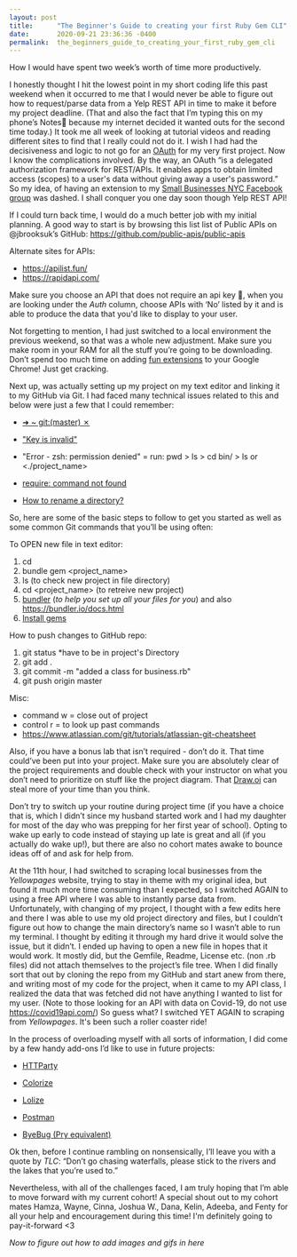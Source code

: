 ```yaml
---
layout: post
title:      "The Beginner's Guide to creating your first Ruby Gem CLI"
date:       2020-09-21 23:36:36 -0400
permalink:  the_beginners_guide_to_creating_your_first_ruby_gem_cli
---
```


How I would have spent two week’s worth of time more productively.

I honestly thought I hit the lowest point in my short coding life this past weekend when it occurred to me that I would never be able to figure out how to request/parse data from a Yelp REST API in time to make it before my project deadline. (That and also the fact that I’m typing this on my phone’s Notes📝 because my internet decided it wanted outs for the second time today.) It took me all week of looking at tutorial videos and reading different sites to find that I really could not do it. I wish I had had the decisiveness and logic to not go for an [OAuth](http://http://developer.okta.com/blog/2017/06/21/what-the-heck-is-oauth) for my very first project. Now I know the complications involved. By the way, an OAuth “is a delegated authorization framework for REST/APIs. It enables apps to obtain limited access (scopes) to a user's data without giving away a user's password.” So my idea, of having an extension to my [Small Businesses NYC Facebook group](http://http://http://http://.facebook.com/groups/246948743086053?tsid=0.661418698951614&source=result) was dashed. I shall conquer you one day soon though Yelp REST API!

If I could turn back time, I would do a much better job with my initial planning. A good way to start is by browsing this list list of Public APIs on @jbrooksuk’s GitHub:
https://github.com/public-apis/public-apis

Alternate sites for APIs:
* https://apilist.fun/
* https://rapidapi.com/

Make sure you choose an API that does not require an api key 🔑, when you are looking under the *Auth* column, choose APIs with ‘No’ listed by it and is able to produce the data that you'd like to display to your user. 

Not forgetting to mention, I had just switched to a local environment the previous weekend, so that was a whole new adjustment. Make sure you make room in your RAM for all the stuff you’re going to be downloading. Don’t spend too much time on adding [fun extensions](http://https://chrome.google.com/webstore/detail/dark-reader/eimadpbcbfnmbkopoojfekhnkhdbieeh?hl=en-US) to your Google Chrome! Just get cracking. 

Next up, was actually setting up my project on my text editor and linking it to my GitHub via Git. I had faced many technical issues related to this and below were just a few that I could remember: 

* [➜  ~ git:(master) ✗](http://https://stackoverflow.com/questions/25351213/my-shell-prompt-looks-like-this-gitmaster-how-can-i-get-my-normal-pro) 

* ["Key is invalid"](http://https://stackoverflow.com/questions/10476360/key-is-invalid-message-on-github)

* "Error - zsh: permission denied" = run: pwd > ls > cd bin/ > ls or <./project_name> 

* [require: command not found](http://https://stackoverflow.com/questions/18214409/require-command-not-found) 

* [How to rename a directory?](http://https://stackoverflow.com/questions/6738913/how-to-rename-a-directory) 
 


So, here are some of the basic steps to follow to get you started as well as some common Git commands that you’ll be using often: 

To OPEN new file in text editor: 
1. cd
2. bundle gem <project_name>
3. ls (to check new project in file directory)
4. cd <project_name> (to retreive new project)
5. [bundler](http://http://railscasts.com/episodes/201-bundler-revised) (*to help you set up all your files for you*) and also https://bundler.io/docs.html 
6. [Install gems](http://https://bundler.io/guides/git.html)


How to push changes to GitHub repo:
1. git status *have to be in project's Directory
2. git add . 
3. git commit -m "added a class for business.rb" 
4. git push origin master 

Misc:
* command w = close out of project
* control r = to look up past commands 
* https://www.atlassian.com/git/tutorials/atlassian-git-cheatsheet


Also, if you have a bonus lab that isn’t required - don’t do it. That time could’ve been put into your project. Make sure you are absolutely clear of the project requirements and double check with your instructor on what you don’t need to prioritize on stuff like the project diagram. That [Draw.oi](http://https://app.diagrams.net) can steal more of your time than you think.

Don’t try to switch up your routine during project time (if you have a choice that is, which I didn’t since my husband started work and I had my daughter for most of the day who was prepping for her first year of school). Opting to wake up early to code instead of staying up late is great and all (if you actually do wake up!), but there are also no cohort mates awake to bounce ideas off of and ask for help from.

At the 11th hour, I had switched to scraping local businesses from the *Yellowpages* website, trying to stay in theme with my original idea, but found it much more time consuming than I expected, so I switched AGAIN to using a free API where I was able to instantly parse data from. Unfortunately, with changing of my project, I thought with a few edits here and there I was able to use my old project directory and files, but I couldn’t figure out how to change the main directory’s name so I wasn’t able to run my terminal. I thought by editing it through my hard drive it would solve the issue, but it didn’t. I ended up having to open a new file in hopes that it would work. It mostly did, but the Gemfile, Readme, License etc. (non .rb files) did not attach themselves to the project’s file tree. When I did finally sort that out by cloning the repo from my GitHub and start anew from there, and writing most of my code for the project, when it came to my API class, I realized the data that was fetched did not have anything I wanted to list for my user. (Note to those looking for an API with data on Covid-19, do not use https://covid19api.com/) So guess what? I switched YET AGAIN to scraping from *Yellowpages*. It's been such a roller coaster ride! 

In the process of overloading myself with all sorts of information, I did come by a few handy add-ons I’d like to use in future projects:

* [HTTParty](http://www.rubyinside.com/httparty-web-api-rest-service-consumption-from-ruby-class-981.html#:~:text=HTTParty%20is%20a%20new%20Ruby,can%20retrieve%20data%20over%20HTTP.)

* [Colorize](http://rubygems.org/gems/colorize/versions/0.8.1)

* [Lolize](http://https://rubygems.org/gems/lolize/versions/0.0.3)

* [Postman](http://https://web.postman.co/build/workspace/e5e43c7f-24c9-4f99-8994-a3a3e72da0c2)

* [ByeBug (Pry equivalent)](http://https://rubygems.org/gems/byebug/versions/9.0.6)

Ok then, before I continue rambling on nonsensically, I’ll leave you with a quote by *TLC*:
“Don’t go chasing waterfalls, please stick to the rivers and the lakes that you’re used to.”

Nevertheless, with all of the challenges faced, I am truly hoping that I’m able to move forward with my current cohort! A special shout out to my cohort mates Hamza, Wayne, Cinna, Joshua W., Dana, Kelin, Adeeba, and Fenty for all your help and encouragement during this time! I'm definitely going to pay-it-forward <3 

*Now to figure out how to add images and gifs in here*



